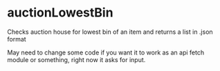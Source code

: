 # auctionLowestBin
Checks auction house for lowest bin of an item and returns a list in .json format

May need to change some code if you want it to work as an api fetch module or something, right now it asks for input.
